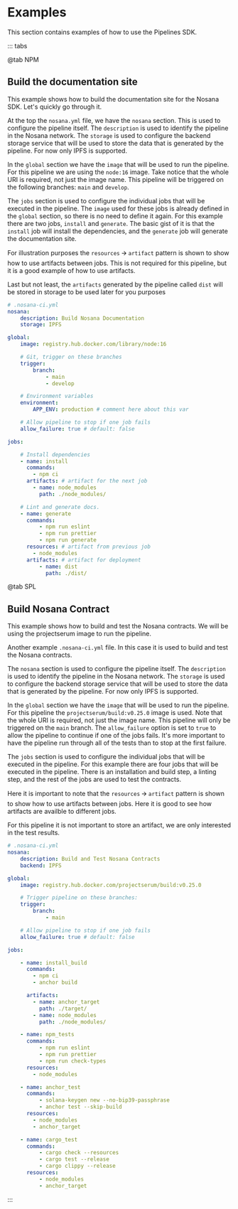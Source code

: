 # Examples

This section contains examples of how to use the Pipelines SDK.

::: tabs

@tab NPM

## Build the documentation site

This example shows how to build the documentation site for the Nosana SDK.
Let's quickly go through it.

At the top the `nosana.yml` file, we have the `nosana` section.
This is used to configure the pipeline itself.
The `description` is used to identify the pipeline in the Nosana network.
The `storage` is used to configure the backend storage service that will be used to store the data that is generated by the pipeline. For now only IPFS is supported.

In the `global` section we have the `image` that will be used to run the pipeline.
For this pipeline we are using the `node:16` image. Take notice that the whole URI is required, not just the image name.
This pipeline will be triggered on the following branches: `main` and `develop`.

The `jobs` section is used to configure the individual jobs that will be executed in the pipeline.
The `image` used for these jobs is already defined in the `global` section, so there is no need to define it again.
For this example there are two jobs, `install` and `generate`.
The basic gist of it is that the `install` job will install the dependencies, and the `generate` job will generate the documentation site.

For illustration purposes the `resources` 🡪 `artifact` pattern is shown to show how to use artifacts between jobs.
This is not required for this pipeline, but it is a good example of how to use artifacts.

Last but not least, the `artifacts` generated by the pipeline called `dist` will be stored in storage to be used later for you purposes

```yaml
# .nosana-ci.yml
nosana:
    description: Build Nosana Documentation
    storage: IPFS

global:
    image: registry.hub.docker.com/library/node:16

    # Git, trigger on these branches
    trigger:
        branch:
            - main
            - develop

    # Environment variables
    environment:
        APP_ENV: production # comment here about this var

    # Allow pipeline to stop if one job fails
    allow_failure: true # default: false

jobs:

    # Install dependencies
    - name: install
      commands:
        - npm ci
      artifacts: # artifact for the next job
        - name: node_modules
          path: ./node_modules/

    # Lint and generate docs.
    - name: generate
      commands:
          - npm run eslint
          - npm run prettier
          - npm run generate
      resources: # artifact from previous job
        - node_modules
      artifacts: # artifact for deployment
          - name: dist
            path: ./dist/
```

@tab SPL

## Build Nosana Contract

This example shows how to build and test the Nosana contracts.
We will be using the projectserum image to run the pipeline.

Another example `.nosana-ci.yml` file. In this case it is used to build and test the Nosana contracts.

The `nosana` section is used to configure the pipeline itself.
The `description` is used to identify the pipeline in the Nosana network.
The `storage` is used to configure the backend storage service that will be used to store the data that is generated by the pipeline. For now only IPFS is supported.

In the `global` section we have the `image` that will be used to run the pipeline.
For this pipeline the `projectserum/build:v0.25.0` image is used.
Note that the whole URI is required, not just the image name.
This pipeline will only be triggered on the `main` branch.
The `allow_failure` option is set to `true` to allow the pipeline to continue if one of the jobs fails.
It's more important to have the pipeline run through all of the tests than to stop at the first failure.

The `jobs` section is used to configure the individual jobs that will be executed in the pipeline.
For this example there are four jobs that will be executed in the pipeline.
There is an installation and build step, a linting step, and the rest of the jobs are used to test the contracts.

Here it is important to note that the `resources` 🡪 `artifact` pattern is shown to show how to use artifacts between jobs.
Here it is good to see how artifacts are availble to different jobs.

For this pipeline it is not important to store an artifact, we are only interested in the test results.

```yaml
# .nosana-ci.yml
nosana:
    description: Build and Test Nosana Contracts
    backend: IPFS

global:
    image: registry.hub.docker.com/projectserum/build:v0.25.0

    # Trigger pipeline on these branches:
    trigger:
        branch:
            - main

    # Allow pipeline to stop if one job fails
    allow_failure: true # default: false

jobs:

    - name: install_build
      commands:
        - npm ci
        - anchor build

      artifacts:
        - name: anchor_target
          path: ./target/
        - name: node_modules
          path: ./node_modules/

    - name: npm_tests
      commands:
          - npm run eslint
          - npm run prettier
          - npm run check-types
      resources:
        - node_modules

    - name: anchor_test
      commands:
          - solana-keygen new --no-bip39-passphrase
          - anchor test --skip-build
      resources:
        - node_modules
        - anchor_target

    - name: cargo_test
      commands:
          - cargo check --resources
          - cargo test --release
          - cargo clippy --release
      resources:
          - node_modules
          - anchor_target
```

:::
